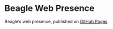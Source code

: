# Beagle Web Presence

Beagle’s web presence, published on [GitHub Pages](https://jGleitz.github.io/Beagle/branches/checkstyle-fan-out).